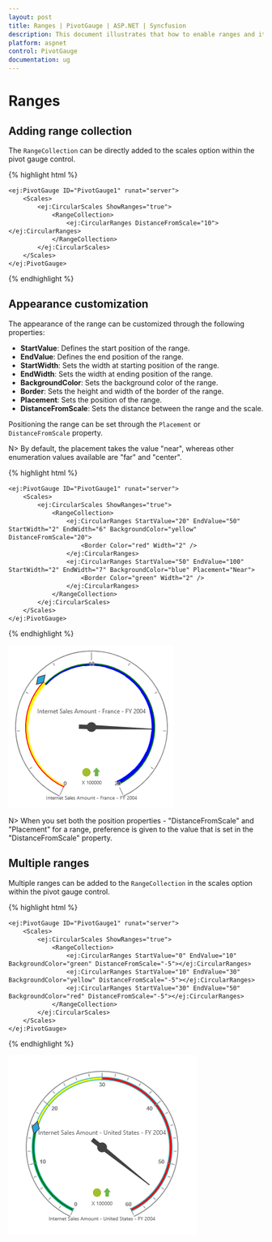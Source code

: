 ```yaml
---
layout: post
title: Ranges | PivotGauge | ASP.NET | Syncfusion
description: This document illustrates that how to enable ranges and its customization in ASP.NET PivotGauge control
platform: aspnet
control: PivotGauge
documentation: ug
---
```


# Ranges

## Adding range collection

The `RangeCollection` can be directly added to the scales option within the pivot gauge control.

{% highlight html %}

    <ej:PivotGauge ID="PivotGauge1" runat="server">
        <Scales>
            <ej:CircularScales ShowRanges="true">
                <RangeCollection>
                    <ej:CircularRanges DistanceFromScale="10"></ej:CircularRanges>
                </RangeCollection>
            </ej:CircularScales>
        </Scales>
    </ej:PivotGauge>

{% endhighlight  %}

## Appearance customization

The appearance of the range can be customized through the following properties:

* **StartValue**: Defines the start position of the range.
* **EndValue**: Defines the end position of the range.
* **StartWidth**: Sets the width at starting position of the range.
* **EndWidth**: Sets the width at ending position of the range.
* **BackgroundColor**: Sets the background color of the range.
* **Border**: Sets the height and width of the border of the range.
* **Placement**: Sets the position of the range.
* **DistanceFromScale**: Sets the distance between the range and the scale.

Positioning the range can be set through the `Placement` or `DistanceFromScale` property. 

N> By default, the placement takes the value "near", whereas other enumeration values available are "far" and "center".

{% highlight html %}

    <ej:PivotGauge ID="PivotGauge1" runat="server">
        <Scales>
            <ej:CircularScales ShowRanges="true">
                <RangeCollection>
                    <ej:CircularRanges StartValue="20" EndValue="50" StartWidth="2" EndWidth="6" BackgroundColor="yellow" DistanceFromScale="20">
                        <Border Color="red" Width="2" />
                    </ej:CircularRanges>
                    <ej:CircularRanges StartValue="50" EndValue="100" StartWidth="2" EndWidth="7" BackgroundColor="blue" Placement="Near">
                        <Border Color="green" Width="2" />
                    </ej:CircularRanges>
                </RangeCollection>
            </ej:CircularScales>
        </Scales>
    </ej:PivotGauge>

{% endhighlight  %}

![ASPNET PivotGauge Ranges AppearanceCustomizationImage](Ranges_images/AppearanceCustomization.png)

N> When you set both the position properties - "DistanceFromScale" and "Placement" for a range, preference is given to the value that is set in the "DistanceFromScale" property.

## Multiple ranges

Multiple ranges can be added to the `RangeCollection` in the scales option within the pivot gauge control.

{% highlight html %}

    <ej:PivotGauge ID="PivotGauge1" runat="server">
        <Scales>
            <ej:CircularScales ShowRanges="true">
                <RangeCollection>
                    <ej:CircularRanges StartValue="0" EndValue="10" BackgroundColor="green" DistanceFromScale="-5"></ej:CircularRanges>
                    <ej:CircularRanges StartValue="10" EndValue="30" BackgroundColor="yellow" DistanceFromScale="-5"></ej:CircularRanges>
                    <ej:CircularRanges StartValue="30" EndValue="50" BackgroundColor="red" DistanceFromScale="-5"></ej:CircularRanges>
                </RangeCollection>
            </ej:CircularScales>
        </Scales>
    </ej:PivotGauge>

{% endhighlight %}

![ASPNET PivotGauge Ranges MultipleRangesImage](Ranges_images/MultipleRanges.png)
